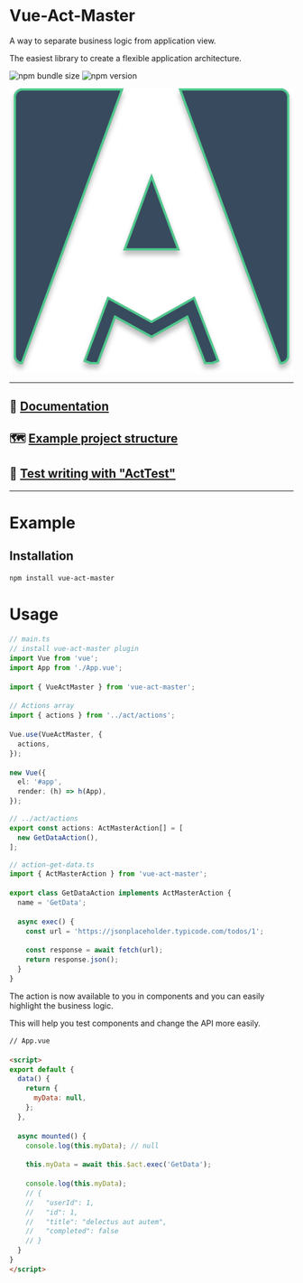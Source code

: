 # Vue-Act-Master

A way to separate business logic from application view.

The easiest library to create a flexible application architecture.

![npm bundle size](https://img.shields.io/bundlephobia/minzip/vue-act-master)
![npm version](https://img.shields.io/npm/v/vue-act-master)

<div align="center">
  <img  src="https://raw.githubusercontent.com/avil13/vue-act-master/master/assets/act-master-logo.svg" alt="vue-act-master">
</div>

---

## 📗 [Documentation](https://avil13.github.io/vue-act-master/)


## 🗺 [Example project structure](https://github.com/avil13/vue-act-master/blob/master/packages/example/README.md)

## 🧪 [Test writing with "ActTest"](https://github.com/avil13/vue-act-master/blob/master/packages/act-master/src/test-utils/README.md)


---

# Example

## Installation

```bash
npm install vue-act-master
```

# Usage

```ts
// main.ts
// install vue-act-master plugin
import Vue from 'vue';
import App from './App.vue';

import { VueActMaster } from 'vue-act-master';

// Actions array
import { actions } from '../act/actions';

Vue.use(VueActMaster, {
  actions,
});

new Vue({
  el: '#app',
  render: (h) => h(App),
});
```

```ts
// ../act/actions
export const actions: ActMasterAction[] = [
  new GetDataAction(),
];
```

```ts
// action-get-data.ts
import { ActMasterAction } from 'vue-act-master';

export class GetDataAction implements ActMasterAction {
  name = 'GetData';

  async exec() {
    const url = 'https://jsonplaceholder.typicode.com/todos/1';

    const response = await fetch(url);
    return response.json();
  }
}
```
The action is now available to you in components and you can easily highlight the business logic.

This will help you test components and change the API more easily.


```html
// App.vue

<script>
export default {
  data() {
    return {
      myData: null,
    };
  },

  async mounted() {
    console.log(this.myData); // null

    this.myData = await this.$act.exec('GetData');

    console.log(this.myData);
    // {
    //   "userId": 1,
    //   "id": 1,
    //   "title": "delectus aut autem",
    //   "completed": false
    // }
  }
}
</script>
```
